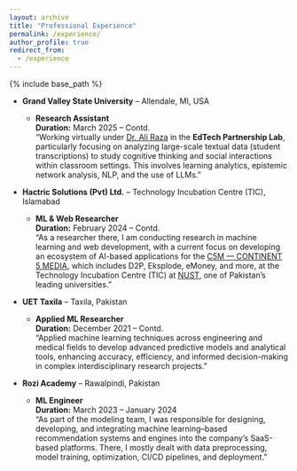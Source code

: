 ```yaml
---
layout: archive
title: "Professional Experience"
permalink: /experience/
author_profile: true
redirect_from:
  - /experience
---
```


{% include base_path %}


* **Grand Valley State University** – Allendale, MI, USA  
  * **Research Assistant**  
  **Duration:** March 2025 – Contd.  
    “Working virtually under [Dr. Ali Raza](https://aliraza.org/) in the **EdTech Partnership Lab**, particularly focusing on analyzing large-scale textual data (student transcriptions) to study cognitive thinking and social interactions within classroom settings. This involves learning analytics, epistemic network analysis, NLP, and the use of LLMs.”

* **Hactric Solutions (Pvt) Ltd.** – Technology Incubation Centre (TIC), Islamabad  
  * **ML & Web Researcher**  
  **Duration:** February 2024 – Contd.  
    “As a researcher there, I am conducting research in machine learning and web development, with a current focus on developing an ecosystem of AI-based applications for the [C5M — CONTINENT 5 MEDIA](http://c5m.world.s3-website-us-east-1.amazonaws.com/), which includes D2P, Eksplode, eMoney, and more, at the Technology Incubation Centre (TIC) at [NUST]([https://nust.edu.pk/]), one of Pakistan’s leading universities.”

* **UET Taxila** – Taxila, Pakistan  
  * **Applied ML Researcher**  
  **Duration:** December 2021 – Contd.  
    “Applied machine learning techniques across engineering and medical fields to develop advanced predictive models and analytical tools, enhancing accuracy, efficiency, and informed decision-making in complex interdisciplinary research projects.”

* **Rozi Academy** – Rawalpindi, Pakistan  
  * **ML Engineer**  
  **Duration:** March 2023 – January 2024  
    “As part of the modeling team, I was responsible for designing, developing, and integrating machine learning–based recommendation systems and engines into the company’s SaaS-based platforms. There, I mostly dealt with data preprocessing, model training, optimization, CI/CD pipelines, and deployment.”
